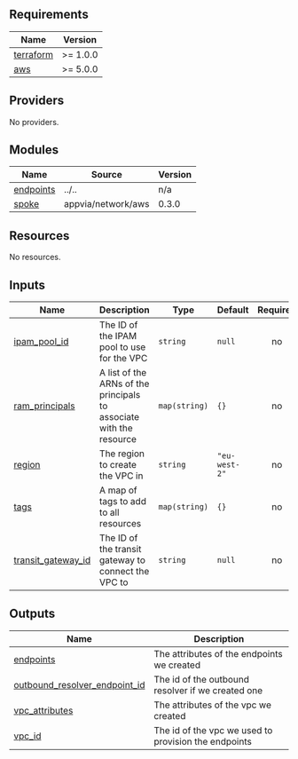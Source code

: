 <!-- BEGIN_TF_DOCS -->
## Requirements

| Name | Version |
|------|---------|
| <a name="requirement_terraform"></a> [terraform](#requirement\_terraform) | >= 1.0.0 |
| <a name="requirement_aws"></a> [aws](#requirement\_aws) | >= 5.0.0 |

## Providers

No providers.

## Modules

| Name | Source | Version |
|------|--------|---------|
| <a name="module_endpoints"></a> [endpoints](#module\_endpoints) | ../.. | n/a |
| <a name="module_spoke"></a> [spoke](#module\_spoke) | appvia/network/aws | 0.3.0 |

## Resources

No resources.

## Inputs

| Name | Description | Type | Default | Required |
|------|-------------|------|---------|:--------:|
| <a name="input_ipam_pool_id"></a> [ipam\_pool\_id](#input\_ipam\_pool\_id) | The ID of the IPAM pool to use for the VPC | `string` | `null` | no |
| <a name="input_ram_principals"></a> [ram\_principals](#input\_ram\_principals) | A list of the ARNs of the principals to associate with the resource | `map(string)` | `{}` | no |
| <a name="input_region"></a> [region](#input\_region) | The region to create the VPC in | `string` | `"eu-west-2"` | no |
| <a name="input_tags"></a> [tags](#input\_tags) | A map of tags to add to all resources | `map(string)` | `{}` | no |
| <a name="input_transit_gateway_id"></a> [transit\_gateway\_id](#input\_transit\_gateway\_id) | The ID of the transit gateway to connect the VPC to | `string` | `null` | no |

## Outputs

| Name | Description |
|------|-------------|
| <a name="output_endpoints"></a> [endpoints](#output\_endpoints) | The attributes of the endpoints we created |
| <a name="output_outbound_resolver_endpoint_id"></a> [outbound\_resolver\_endpoint\_id](#output\_outbound\_resolver\_endpoint\_id) | The id of the outbound resolver if we created one |
| <a name="output_vpc_attributes"></a> [vpc\_attributes](#output\_vpc\_attributes) | The attributes of the vpc we created |
| <a name="output_vpc_id"></a> [vpc\_id](#output\_vpc\_id) | The id of the vpc we used to provision the endpoints |
<!-- END_TF_DOCS -->

